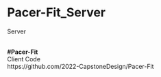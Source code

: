 # Pacer-Fit_Server

Server

<br>
<strong>#Pacer-Fit</strong><br>
Client Code
<br>
https://github.com/2022-CapstoneDesign/Pacer-Fit
